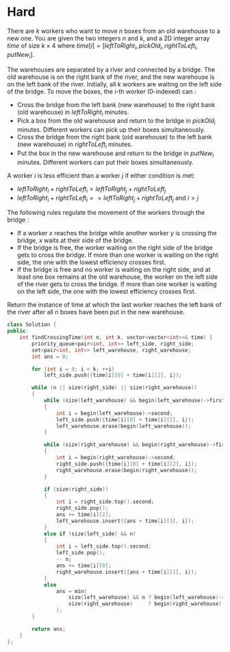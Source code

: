 # Hard

There are $k$ workers who want to move $n$ boxes from an old warehouse to a new one. You are given the two integers $n$ and $k$, and a 2D integer array $time$ of size $k \times 4$ where $time[i] = [leftToRight_i, pickOld_i, rightToLeft_i, putNew_i]$.

The warehouses are separated by a river and connected by a bridge. The old warehouse is on the right bank of the river, and the new warehouse is on the left bank of the river. Initially, all $k$ workers are waiting on the left side of the bridge. To move the boxes, the $i$-th worker (0-indexed) can :

- Cross the bridge from the left bank (new warehouse) to the right bank (old warehouse) in $leftToRight_i$ minutes.
- Pick a box from the old warehouse and return to the bridge in $pickOld_i$ minutes. Different workers can pick up their boxes simultaneously.
- Cross the bridge from the right bank (old warehouse) to the left bank (new warehouse) in $rightToLeft_i$ minutes.
- Put the box in the new warehouse and return to the bridge in $putNew_i$ minutes. Different workers can put their boxes simultaneously.

A worker $i$ is less efficient than a worker $j$ if either condition is met:

- $leftToRight_i + rightToLeft_i > leftToRight_j + rightToLeft_j$
- $leftToRight_i + rightToLeft_i == leftToRight_j + rightToLeft_j$ and $i > j$

The following rules regulate the movement of the workers through the bridge :

- If a worker $x$ reaches the bridge while another worker $y$ is crossing the bridge, $x$ waits at their side of the bridge.
- If the bridge is free, the worker waiting on the right side of the bridge gets to cross the bridge. If more than one worker is waiting on the right side, the one with the lowest efficiency crosses first.
- If the bridge is free and no worker is waiting on the right side, and at least one box remains at the old warehouse, the worker on the left side of the river gets to cross the bridge. If more than one worker is waiting on the left side, the one with the lowest efficiency crosses first.

Return the instance of time at which the last worker reaches the left bank of the river after all n boxes have been put in the new warehouse.

```cpp
class Solution {
public:
    int findCrossingTime(int n, int k, vector<vector<int>>& time) {
        priority_queue<pair<int, int>> left_side, right_side;
        set<pair<int, int>> left_warehouse, right_warehouse;
        int ans = 0;

        for (int i = 0; i < k; ++i)
            left_side.push({time[i][0] + time[i][2], i});

        while (n || size(right_side) || size(right_warehouse))
        {
            while (size(left_warehouse) && begin(left_warehouse)->first <= ans)
            {
                int i = begin(left_warehouse)->second;
                left_side.push({time[i][0] + time[i][2], i});
                left_warehouse.erase(begin(left_warehouse));
            }

            while (size(right_warehouse) && begin(right_warehouse)->first <= ans)
            {
                int i = begin(right_warehouse)->second;
                right_side.push({time[i][0] + time[i][2], i});
                right_warehouse.erase(begin(right_warehouse));
            }

            if (size(right_side))
            {
                int i = right_side.top().second;
                right_side.pop();
                ans += time[i][2];
                left_warehouse.insert({ans + time[i][3], i});
            }
            else if (size(left_side) && n)
            {
                int i = left_side.top().second;
                left_side.pop();
                -- n;
                ans += time[i][0];
                right_warehouse.insert({ans + time[i][1], i});
            }
            else
                ans = min(
                    size(left_warehouse) && n ? begin(left_warehouse)->first  : INT_MAX, 
                    size(right_warehouse)     ? begin(right_warehouse)->first : INT_MAX
                );
        }

        return ans;
    }
};
```
